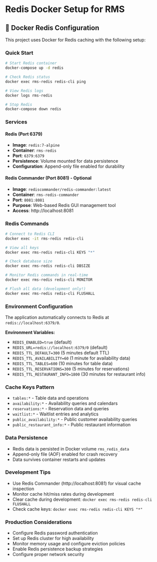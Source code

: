 # Redis Docker Setup for RMS

## 🐳 Docker Redis Configuration

This project uses Docker for Redis caching with the following setup:

### Quick Start
```bash
# Start Redis container
docker-compose up -d redis

# Check Redis status
docker exec rms-redis redis-cli ping

# View Redis logs
docker logs rms-redis

# Stop Redis
docker-compose down redis
```

### Services

#### Redis (Port 6379)
- **Image**: `redis:7-alpine`
- **Container**: `rms-redis` 
- **Port**: `6379:6379`
- **Persistence**: Volume mounted for data persistence
- **Configuration**: Append-only file enabled for durability

#### Redis Commander (Port 8081) - Optional
- **Image**: `rediscommander/redis-commander:latest`
- **Container**: `rms-redis-commander`
- **Port**: `8081:8081`
- **Purpose**: Web-based Redis GUI management tool
- **Access**: http://localhost:8081

### Redis Commands
```bash
# Connect to Redis CLI
docker exec -it rms-redis redis-cli

# View all keys
docker exec rms-redis redis-cli KEYS "*"

# Check database size
docker exec rms-redis redis-cli DBSIZE

# Monitor Redis commands in real-time
docker exec rms-redis redis-cli MONITOR

# Flush all data (development only!)
docker exec rms-redis redis-cli FLUSHALL
```

### Environment Configuration

The application automatically connects to Redis at `redis://localhost:6379/0`.

**Environment Variables:**
- `REDIS_ENABLED=true` (default)
- `REDIS_URL=redis://localhost:6379/0` (default)
- `REDIS_TTL_DEFAULT=300` (5 minutes default TTL)
- `REDIS_TTL_AVAILABILITY=60` (1 minute for availability data)
- `REDIS_TTL_TABLES=600` (10 minutes for table data)
- `REDIS_TTL_RESERVATIONS=300` (5 minutes for reservations)
- `REDIS_TTL_RESTAURANT_INFO=1800` (30 minutes for restaurant info)

### Cache Keys Pattern
- `tables:*` - Table data and operations
- `availability:*` - Availability queries and calendars  
- `reservations:*` - Reservation data and queries
- `waitlist:*` - Waitlist entries and analytics
- `public_availability:*` - Public customer availability queries
- `public_restaurant_info:*` - Public restaurant information

### Data Persistence
- Redis data is persisted in Docker volume `rms_redis_data`
- Append-only file (AOF) enabled for crash recovery
- Data survives container restarts and updates

### Development Tips
- Use Redis Commander (http://localhost:8081) for visual cache inspection
- Monitor cache hit/miss rates during development
- Clear cache during development: `docker exec rms-redis redis-cli FLUSHALL`
- Check cache keys: `docker exec rms-redis redis-cli KEYS "*"`

### Production Considerations
- Configure Redis password authentication
- Set up Redis cluster for high availability
- Monitor memory usage and configure eviction policies
- Enable Redis persistence backup strategies
- Configure proper network security
